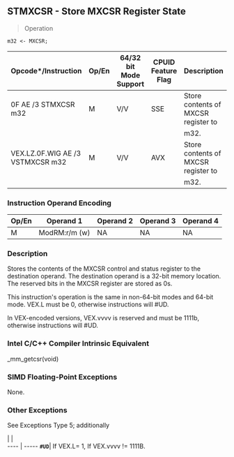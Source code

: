 ## STMXCSR - Store MXCSR Register State

> Operation

``` slim
m32 <- MXCSR;

```

 Opcode\*/Instruction             | Op/En| 64/32 bit Mode Support| CPUID Feature Flag| Description                        
 ---  | --- | --- | --- | ---
 0F AE /3 STMXCSR m32            | M    | V/V                   | SSE               | Store contents of MXCSR register to
                                 |      |                       |                   | m32.                               
 VEX.LZ.0F.WIG AE /3 VSTMXCSR m32| M    | V/V                   | AVX               | Store contents of MXCSR register to
                                 |      |                       |                   | m32.                               

### Instruction Operand Encoding
 Op/En| Operand 1    | Operand 2| Operand 3| Operand 4
 ---  | --- | --- | --- | ---
 M    | ModRM:r/m (w)| NA       | NA       | NA       

### Description
Stores the contents of the MXCSR control and status register to the destination
operand. The destination operand is a 32-bit memory location. The reserved bits
in the MXCSR register are stored as 0s.

This instruction's operation is the same in non-64-bit modes and 64-bit mode.
VEX.L must be 0, otherwise instructions will #UD.

<aside class="notification">
In VEX-encoded versions, VEX.vvvv is reserved and must be 1111b, otherwise
instructions will #UD.
</aside>



### Intel C/C++ Compiler Intrinsic Equivalent
_mm_getcsr(void)


### SIMD Floating-Point Exceptions
None.


### Other Exceptions
See Exceptions Type 5; additionally

   | |  
---- | -----
 **``#UD``**| If VEX.L= 1, If VEX.vvvv != 1111B.
